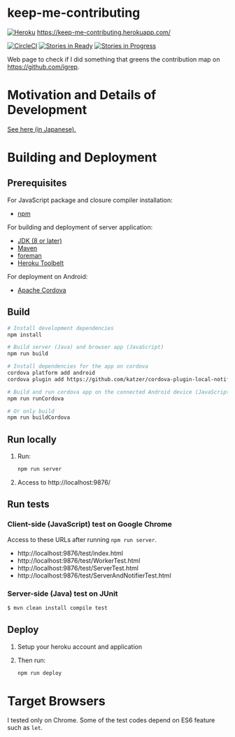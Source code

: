 # keep-me-contributing

[![Heroku](https://heroku-badge.herokuapp.com/?app=keep-me-contributing)](https://keep-me-contributing.herokuapp.com/) https://keep-me-contributing.herokuapp.com/

[![CircleCI](https://circleci.com/gh/igrep/keep-me-contributing.png?circle-token=ec8e6e39ec1343e375519aaca0651ed4f1a981c9)](https://circleci.com/gh/igrep/keep-me-contributing)
[![Stories in Ready](https://badge.waffle.io/igrep/keep-me-contributing.png?label=ready&title=Ready)](https://waffle.io/igrep/keep-me-contributing)
[![Stories in Progress](https://badge.waffle.io/igrep/keep-me-contributing.png?label=In%20Progress&title=In%20Progress)](https://waffle.io/igrep/keep-me-contributing)

Web page to check if I did something that greens the contribution map on https://github.com/igrep.

# Motivation and Details of Development

[See here (in Japanese).](/README-ALSO.ja.md)

# Building and Deployment

## Prerequisites

For JavaScript package and closure compiler installation:

- [npm](https://www.npmjs.com/)

For building and deployment of server application:

- [JDK (8 or later)](http://www.oracle.com/technetwork/java/javase/downloads/jdk8-downloads-2133151.html)
- [Maven](https://maven.apache.org/)
- [foreman](https://rubygems.org/gems/foreman)
- [Heroku Toolbelt](https://rubygems.org/gems/foreman)

For deployment on Android:

- [Apache Cordova](http://cordova.apache.org/)

## Build

```bash
# Install development dependencies
npm install

# Build server (Java) and browser app (JavaScript)
npm run build

# Install dependencies for the app on cordova
cordova platform add android
cordova plugin add https://github.com/katzer/cordova-plugin-local-notifications

# Build and run cordova app on the connected Android device (JavaScript)
npm run runCordova

# Or only build
npm run buildCordova
```

## Run locally

1. Run:

    ```bash
    npm run server
    ```
2. Access to http://localhost:9876/

## Run tests

### Client-side (JavaScript) test on Google Chrome

Access to these URLs after running `npm run server`.

- http://localhost:9876/test/index.html
- http://localhost:9876/test/WorkerTest.html
- http://localhost:9876/test/ServerTest.html
- http://localhost:9876/test/ServerAndNotifierTest.html

### Server-side (Java) test on JUnit

```bash
$ mvn clean install compile test
```

## Deploy

1. Setup your heroku account and application
2. Then run:

    ```bash
    npm run deploy
    ```

# Target Browsers

I tested only on Chrome. Some of the test codes depend on ES6 feature such as `let`.
